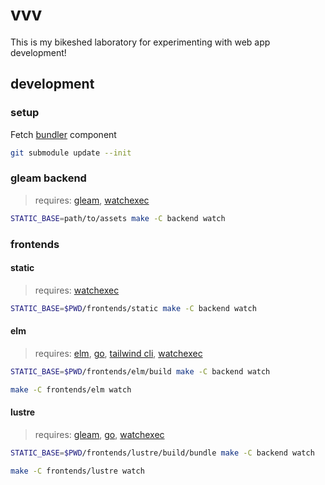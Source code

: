 # vvv

This is my bikeshed laboratory for experimenting with web app development!

## development

### setup

Fetch [bundler](https://github.com/spektroskop/bundler) component

```sh
git submodule update --init
```

### gleam backend

> requires: [gleam](https://gleam.run), [watchexec](https://github.com/watchexec/watchexec)

```sh
STATIC_BASE=path/to/assets make -C backend watch
```

### frontends

#### static

> requires: [watchexec](https://github.com/watchexec/watchexec)

```sh
STATIC_BASE=$PWD/frontends/static make -C backend watch
```

#### elm

> requires: [elm](https://elm-lang.org), [go](https://go.dev), [tailwind cli](https://tailwindcss.com), [watchexec](https://github.com/watchexec/watchexec)

```sh
STATIC_BASE=$PWD/frontends/elm/build make -C backend watch
```

```sh
make -C frontends/elm watch
```

#### lustre

> requires: [gleam](https://gleam.run), [go](https://go.dev), [watchexec](https://github.com/watchexec/watchexec)

```sh
STATIC_BASE=$PWD/frontends/lustre/build/bundle make -C backend watch
```

```sh
make -C frontends/lustre watch
```
